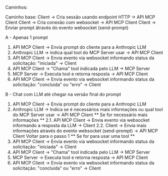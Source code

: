 <!-- 1. Analise as modificações feitas.

2. Crie uma branch nova

3. Verifique se tem algum erro de digitação

4. Verifique se tem algum nome que foge dos padrões (use o código já existente e as documentações ja criadas presentes da pasta docs)

5. Verifique se tem algum erro de lógica

6. Atualize a documentação

7. Faça os commits

8. Faça push

9. Crie a PR -->



Caminhos:

Caminho base:
Client -> Cria sessão usando endpoint HTTP -> API MCP Client
Client -> Cria conexão com websocket -> API MCP Client
Client -> Enviar prompt ätravés do evento websocket (send-prompt)

A - Apenas 1 prompt
1. API MCP Client -> Envia prompt do cliente para a Anthropic LLM
2. Anthropic LLM -> indica qual tool do MCP Server usar -> API MCP Client
3. API MCP Client -> Envia evento via websocket informando status da solicitação: "iniciada" -> Client
4. API MCP Client -> "Chama" tool indicada pelo LLM -> MCP Server
5. MCP Server -> Executa tool e retorna resposta -> API MCP Client
6. API MCP Client -> Envia evento via websocket informando status da solicitação: "concluida" ou "erro" -> Client

B - Chat com LLM até chegar na versão final do prompt
1. API MCP Client -> Envia prompt do cliente para a Anthropic LLM
2. Anthropic LLM -> Indica se é necessários mais informações ou qual tool do MCP Server usar -> API MCP Client
** Se for necessário mais informações **
    2.1. API MCP Client -> Envia evento via websocket informando a resposta da LLM -> Client
    2.2. Client -> Envia mais informações através do evento websocket (send-prompt) -> API MCP Client
    Voltar para o passo 1
** Se for para usar uma tool **
3. API MCP Client -> Envia evento via websocket informando status da solicitação: "iniciada" -> Client
4. API MCP Client -> "Chama" tool indicada pelo LLM -> MCP Server
5. MCP Server -> Executa tool e retorna resposta -> API MCP Client
6. API MCP Client -> Envia evento via websocket informando status da solicitação: "concluida" ou "erro" -> Client